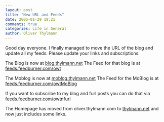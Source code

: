 ```yaml
---
layout: post
title: "New URL and Feeds"
date: 2005-01-29 19:21
comments: true
categories: Life in General
author: Oliver Thylmann
---
```



Good day everyone. I finally managed to move the URL of the blog and update all my feeds. Please update your links and subscriptions:

The Blog is now at [blog.thylmann.net](http://blog.thylmann.net/)
The Feed for that blog is at [feeds.feedburner.com/owt](http://feeds.feedburner.com/owt)

The Moblog is now at [moblog.thylmann.net](http://moblog.thylmann.net/)
The Feed for the MoBlog is at [feeds.feedburner.com/owtMoBlog](http://feeds.feedburner.com/owtMoBlog)

If you want to subscribe to my blog and furl posts you can do that via [feeds.feedburner.com/owtnfurl](http://feeds.feedburner.com/owtnfurl)

The Homepage has moved from oliver.thylmann.com to [thylmann.net](http://thylmann.net/) and now just includes some links.


